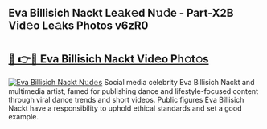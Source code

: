 ## Eva Billisich Nackt Le𝚊k𝚎d N𝚞𝚍e - Part-X2B Vid𝚎o Le𝚊ks Photos v6zR0

# <h2><a href="http://fb87swz.evod.top/?m=Eva+Billisich+Nackt">🔗 👉🔴 Eva Billisich Nackt Vid𝚎o Ph𝚘t𝚘s</a></h2>

[![Eva Billisich Nackt N𝚞d𝚎s](https://i.imgur.com/8V9OHl7.gif)](http://fb87swz.evod.top/?m=Eva+Billisich+Nackt)
Social media celebrity Eva Billisich Nackt and multimedia artist, famed for publishing dance and lifestyle-focused content through viral dance trends and short videos. Public figures Eva Billisich Nackt have a responsibility to uphold ethical standards and set a good example. 
